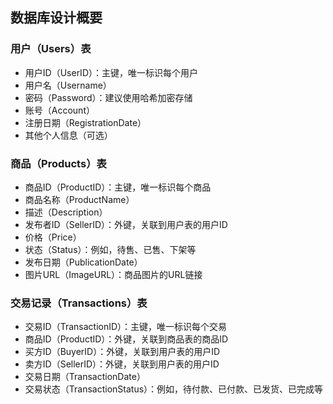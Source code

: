 <a name="epKRB"></a>
## 数据库设计概要
<a name="xGmXP"></a>
### 用户（Users）表

- 用户ID（UserID）：主键，唯一标识每个用户
- 用户名（Username）
- 密码（Password）：建议使用哈希加密存储
- 账号（Account）
- 注册日期（RegistrationDate）
- 其他个人信息（可选）
<a name="cWT60"></a>
### 商品（Products）表

- 商品ID（ProductID）：主键，唯一标识每个商品
- 商品名称（ProductName）
- 描述（Description）
- 发布者ID（SellerID）：外键，关联到用户表的用户ID
- 价格（Price）
- 状态（Status）：例如，待售、已售、下架等
- 发布日期（PublicationDate）
- 图片URL（ImageURL）：商品图片的URL链接
<a name="zp4O8"></a>
### 交易记录（Transactions）表

- 交易ID（TransactionID）：主键，唯一标识每个交易
- 商品ID（ProductID）：外键，关联到商品表的商品ID
- 买方ID（BuyerID）：外键，关联到用户表的用户ID
- 卖方ID（SellerID）：外键，关联到用户表的用户ID
- 交易日期（TransactionDate）
- 交易状态（TransactionStatus）：例如，待付款、已付款、已发货、已完成等



